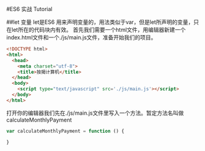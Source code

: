 #ES6 实战 Tutorial

##let 变量
let是ES6 用来声明变量的，用法类似于var，但是let所声明的变量，只在let所在的代码块内有效。
首先我们需要一个html文件，用编辑器新建一个index.html文件和一个./js/main.js文件，准备开始我们的项目。
```html
<!DOCTYPE html>
<html>
  <head>
    <meta charset="utf-8">
    <title>按揭计算机</title>
  </head>
  <body>
    <script type="text/javascript" src='./js/main.js'></script>
  </body>
</html>
```
打开你的编辑器我们先在./js/main.js文件里写入一个方法。暂定方法名叫做calculateMonthlyPayment

```javascript
var calculateMonthlyPayment = function () {

}
```
